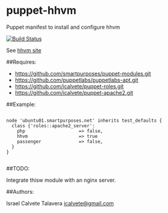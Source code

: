 # puppet-hhvm

Puppet manifest to install and configure hhvm

[![Build Status](https://secure.travis-ci.org/icalvete/puppet-hhvm.png)](http://travis-ci.org/icalvete/puppet-hhvm)

See [hhvm site](http://hhvm.com/)

##Requires:

* https://github.com/smartpurposes/puppet-modules.git
* https://github.com/puppetlabs/puppetlabs-apt.git
* https://github.com/icalvete/puppet-roles.git
* https://github.com/icalvete/puppet-apache2.git

##Example:

```puppet

node 'ubuntu01.smartpurposes.net' inherits test_defaults {
  class {'roles::apache2_server':
    php                    => false,
    hhvm                   => true
    passenger              => false,
  }
}
	        
```

##TODO:

Integrate thisw module with an nginx server.

##Authors:

Israel Calvete Talavera <icalvete@gmail.com>
